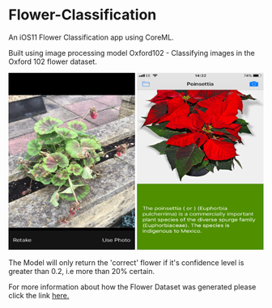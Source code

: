 # Flower-Classification
An iOS11 Flower Classification app using CoreML.

Built using image processing model Oxford102 - Classifying images in the Oxford 102 flower dataset.

<img src="https://github.com/ajvelo/Flower-Classification/blob/master/screenShot_1.PNG" width="250" height="350"> <img src="https://github.com/ajvelo/Flower-Classification/blob/master/screenShot_2.PNG" width="250" height="350">

The Model will only return the 'correct' flower if it's confidence level is greater than 0.2, i.e more than 20% certain.

For more information about how the Flower Dataset was generated please click the link [here.](http://www.robots.ox.ac.uk/~vgg/data/flowers/102/)
